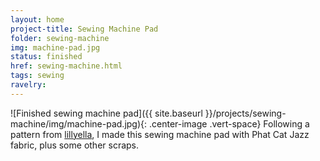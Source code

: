 ```yaml
---
layout: home
project-title: Sewing Machine Pad
folder: sewing-machine
img: machine-pad.jpg
status: finished
href: sewing-machine.html
tags: sewing
ravelry:
---
```

![Finished sewing machine pad]({{ site.baseurl }}/projects/sewing-machine/img/machine-pad.jpg){: .center-image .vert-space}
Following a pattern from [lillyella](http://lillyella.blogspot.com), I made this sewing machine pad with Phat Cat Jazz fabric, plus some other scraps.